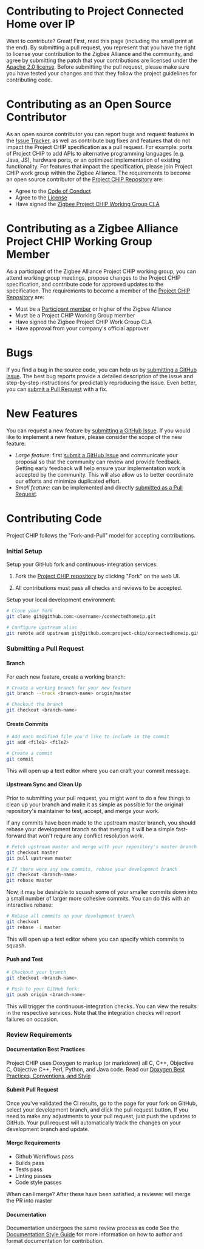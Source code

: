 # Contributing to Project Connected Home over IP

Want to contribute? Great! First, read this page (including the small print at
the end). By submitting a pull request, you represent that you have the right to
license your contribution to the Zigbee Alliance and the community, and agree by
submitting the patch that your contributions are licensed under the
[Apache 2.0 license](./LICENSE). Before submitting the pull request, please make
sure you have tested your changes and that they follow the project guidelines
for contributing code.

# Contributing as an Open Source Contributor

As an open source contributor you can report bugs and request features in the
[Issue Tracker](https://github.com/project-chip/connectedhomeip/issues), as well
as contribute bug fixes and features that do not impact the Project CHIP
specification as a pull request. For example: ports of Project CHIP to add APIs
to alternative programming languages (e.g. Java, JS), hardware ports, or an
optimized implementation of existing functionality. For features that impact the
specification, please join Project CHIP work group within the Zigbee Alliance.
The requirements to become an open source contributor of the
[Project CHIP Repository](https://github.com/project-chip/connectedhomeip) are:

-   Agree to the [Code of Conduct](./CODE_OF_CONDUCT.md)
-   Agree to the [License](./LICENSE)
-   Have signed the
    [Zigbee Project CHIP Working Group CLA](https://gist.github.com/clapre/65aa9fc63981da765039e0bb7e8701be)

# Contributing as a Zigbee Alliance Project CHIP Working Group Member

As a participant of the Zigbee Alliance Project CHIP working group, you can
attend working group meetings, propose changes to the Project CHIP
specification, and contribute code for approved updates to the specification.
The requirements to become a member of the
[Project CHIP Repository](https://github.com/project-chip/connectedhomeip) are:

-   Must be a [Participant member](http://www.zigbeealliance.org/join) or higher
    of the Zigbee Alliance
-   Must be a Project CHIP Working Group member
-   Have signed the Zigbee Project CHIP Work Group CLA
-   Have approval from your company's official approver

# Bugs

If you find a bug in the source code, you can help us by
[submitting a GitHub Issue](https://github.com/project-chip/connectedhomeip/issues/new).
The best bug reports provide a detailed description of the issue and
step-by-step instructions for predictably reproducing the issue. Even better,
you can
[submit a Pull Request](https://github.com/project-chip/connectedhomeip/blob/master/CONTRIBUTING.md#submitting-a-pull-request)
with a fix.

# New Features

You can request a new feature by
[submitting a GitHub Issue](https://github.com/project-chip/connectedhomeip/issues/new).
If you would like to implement a new feature, please consider the scope of the
new feature:

-   _Large feature_: first
    [submit a GitHub Issue](https://github.com/project-chip/connectedhomeip/issues/new)
    and communicate your proposal so that the community can review and provide
    feedback. Getting early feedback will help ensure your implementation work
    is accepted by the community. This will also allow us to better coordinate
    our efforts and minimize duplicated effort.
-   _Small feature_: can be implemented and directly
    [submitted as a Pull Request](https://github.com/project-chip/connectedhomeip/blob/master/CONTRIBUTING.md#submitting-a-pull-request).

# Contributing Code

Project CHIP follows the "Fork-and-Pull" model for accepting contributions.

### Initial Setup

Setup your GitHub fork and continuous-integration services:

1. Fork the
   [Project CHIP repository](https://github.com/project-chip/connectedhomeip) by
   clicking "Fork" on the web UI.

2. All contributions must pass all checks and reviews to be accepted.

Setup your local development environment:

```bash
# Clone your fork
git clone git@github.com:<username>/connectedhomeip.git

# Configure upstream alias
git remote add upstream git@github.com:project-chip/connectedhomeip.git
```

### Submitting a Pull Request

#### Branch

For each new feature, create a working branch:

```bash
# Create a working branch for your new feature
git branch --track <branch-name> origin/master

# Checkout the branch
git checkout <branch-name>
```

#### Create Commits

```bash
# Add each modified file you'd like to include in the commit
git add <file1> <file2>

# Create a commit
git commit
```

This will open up a text editor where you can craft your commit message.

#### Upstream Sync and Clean Up

Prior to submitting your pull request, you might want to do a few things to
clean up your branch and make it as simple as possible for the original
repository's maintainer to test, accept, and merge your work.

If any commits have been made to the upstream master branch, you should rebase
your development branch so that merging it will be a simple fast-forward that
won't require any conflict resolution work.

```bash
# Fetch upstream master and merge with your repository's master branch
git checkout master
git pull upstream master

# If there were any new commits, rebase your development branch
git checkout <branch-name>
git rebase master
```

Now, it may be desirable to squash some of your smaller commits down into a
small number of larger more cohesive commits. You can do this with an
interactive rebase:

```bash
# Rebase all commits on your development branch
git checkout
git rebase -i master
```

This will open up a text editor where you can specify which commits to squash.

#### Push and Test

```bash
# Checkout your branch
git checkout <branch-name>

# Push to your GitHub fork:
git push origin <branch-name>
```

This will trigger the continuous-integration checks. You can view the results in
the respective services. Note that the integration checks will report failures
on occasion.

### Review Requirements

#### Documentation Best Practices

Project CHIP uses Doxygen to markup (or markdown) all C, C++, Objective C,
Objective C++, Perl, Python, and Java code. Read our
[Doxygen Best Practices, Conventions, and Style](https://github.com/project-chip/connectedhomeip/blob/master/docs/style/DOXYGEN.adoc)

#### Submit Pull Request

Once you've validated the CI results, go to the page for your fork on GitHub,
select your development branch, and click the pull request button. If you need
to make any adjustments to your pull request, just push the updates to GitHub.
Your pull request will automatically track the changes on your development
branch and update.

#### Merge Requirements

-   Github Workflows pass
-   Builds pass
-   Tests pass
-   Linting passes
-   Code style passes

When can I merge? After these have been satisfied, a reviewer will merge the PR
into master

#### Documentation

Documentation undergoes the same review process as code See the
[Documentation Style Guide](https://github.com/project-chip/connectedhomeip/blob/master/docs/STYLE_GUIDE.md)
for more information on how to author and format documentation for contribution.
